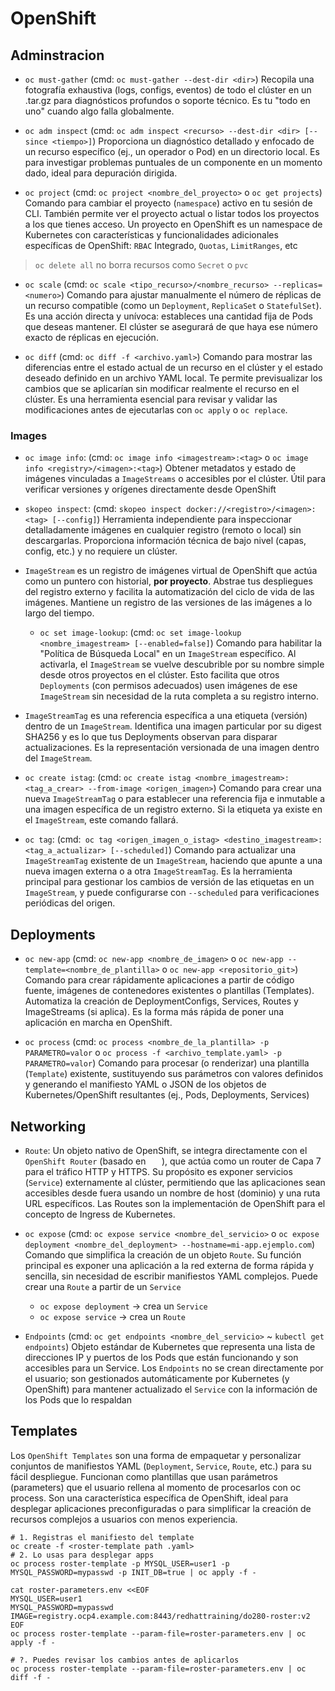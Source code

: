 # OpenShift

## Adminstracion
- `oc must-gather` (cmd: `oc must-gather --dest-dir <dir>`)
Recopila una fotografía exhaustiva (logs, configs, eventos) de todo el clúster en un .tar.gz para diagnósticos profundos o soporte técnico. Es tu "todo en uno" cuando algo falla globalmente.

- `oc adm inspect` (cmd: `oc adm inspect <recurso> --dest-dir <dir> [--since <tiempo>]`)
Proporciona un diagnóstico detallado y enfocado de un recurso específico (ej., un operador o Pod) en un directorio local. Es para investigar problemas puntuales de un componente en un momento dado, ideal para depuración dirigida.

- `oc project` (cmd: `oc project <nombre_del_proyecto>` o `oc get projects`)
Comando para cambiar el proyecto (`namespace`) activo en tu sesión de CLI. También permite ver el proyecto actual o listar todos los proyectos a los que tienes acceso. Un proyecto en OpenShift es un namespace de Kubernetes con características y funcionalidades adicionales específicas de OpenShift: `RBAC` Integrado, `Quotas`, `LimitRanges`, etc

> `oc delete all` no borra recursos como `Secret` o `pvc`

- `oc scale` (cmd: `oc scale <tipo_recurso>/<nombre_recurso> --replicas=<numero>`)
Comando para ajustar manualmente el número de réplicas de un recurso compatible (como un `Deployment`, `ReplicaSet` o `StatefulSet`). Es una acción directa y unívoca: estableces una cantidad fija de Pods que deseas mantener. El clúster se asegurará de que haya ese número exacto de réplicas en ejecución.

- `oc diff` (cmd: `oc diff -f <archivo.yaml>`)
Comando para mostrar las diferencias entre el estado actual de un recurso en el clúster y el estado deseado definido en un archivo YAML local. Te permite previsualizar los cambios que se aplicarían sin modificar realmente el recurso en el clúster. Es una herramienta esencial para revisar y validar las modificaciones antes de ejecutarlas con `oc apply` o `oc replace`.

### Images
- `oc image info`: (cmd: `oc image info <imagestream>:<tag>` o `oc image info <registry>/<imagen>:<tag>`)
Obtener metadatos y estado de imágenes vinculadas a `ImageStreams` o accesibles por el clúster. Útil para verificar versiones y orígenes directamente desde OpenShift

- `skopeo inspect`: (cmd: `skopeo inspect docker://<registro>/<imagen>:<tag> [--config]`)
Herramienta independiente para inspeccionar detalladamente imágenes en cualquier registro (remoto o local) sin descargarlas. Proporciona información técnica de bajo nivel (capas, config, etc.) y no requiere un clúster.

- `ImageStream` es un registro de imágenes virtual de OpenShift que actúa como un puntero con historial, **por proyecto**. Abstrae tus despliegues del registro externo y facilita la automatización del ciclo de vida de las imágenes. Mantiene un registro de las versiones de las imágenes a lo largo del tiempo.
  +  `oc set image-lookup`: (cmd: `oc set image-lookup <nombre_imagestream> [--enabled=false]`)
  Comando para habilitar la "Política de Búsqueda Local" en un ``ImageStream`` específico. Al activarla, el `ImageStream` se vuelve descubrible por su nombre simple desde otros proyectos en el clúster. Esto facilita que otros `Deployments` (con permisos adecuados) usen imágenes de ese `ImageStream` sin necesidad de la ruta completa a su registro interno.

- `ImageStreamTag` es una referencia específica a una etiqueta (versión) dentro de un `ImageStream`. Identifica una imagen particular por su digest SHA256 y es lo que tus Deployments observan para disparar actualizaciones. Es la representación versionada de una imagen dentro del `ImageStream`.

- `oc create istag`: (cmd: `oc create istag <nombre_imagestream>:<tag_a_crear> --from-image <origen_imagen>`)
Comando para crear una nueva `ImageStreamTag` o para establecer una referencia fija e inmutable a una imagen específica de un registro externo. Si la etiqueta ya existe en el `ImageStream`, este comando fallará.

- `oc tag`: (cmd:` oc tag <origen_imagen_o_istag> <destino_imagestream>:<tag_a_actualizar> [--scheduled]`)
Comando para actualizar una `ImageStreamTag` existente de un `ImageStream`, haciendo que apunte a una nueva imagen externa o a otra `ImageStreamTag`. Es la herramienta principal para gestionar los cambios de versión de las etiquetas en un `ImageStream`, y puede configurarse con `--scheduled` para verificaciones periódicas del origen.


## Deployments
- `oc new-app` (cmd: `oc new-app <nombre_de_imagen>` o `oc new-app --template=<nombre_de_plantilla>` o `oc new-app <repositorio_git>`)
Comando para crear rápidamente aplicaciones a partir de código fuente, imágenes de contenedores existentes o plantillas (Templates). Automatiza la creación de DeploymentConfigs, Services, Routes y ImageStreams (si aplica). Es la forma más rápida de poner una aplicación en marcha en OpenShift.

- `oc process` (cmd: `oc process <nombre_de_la_plantilla> -p PARAMETRO=valor` o `oc process -f <archivo_template.yaml> -p PARAMETRO=valor`)
Comando para procesar (o renderizar) una plantilla (`Template`) existente, sustituyendo sus parámetros con valores definidos y generando el manifiesto YAML o JSON de los objetos de Kubernetes/OpenShift resultantes (ej., Pods, Deployments, Services)

## Networking
- `Route`:
Un objeto nativo de OpenShift, se integra directamente con el `OpenShift Router` (basado en `   `), que actúa como un router de Capa 7 para el tráfico HTTP y HTTPS. Su propósito es exponer servicios (`Service`) externamente al clúster, permitiendo que las aplicaciones sean accesibles desde fuera usando un nombre de host (dominio) y una ruta URL específicos. Las Routes son la implementación de OpenShift para el concepto de Ingress de Kubernetes.

- `oc expose` (cmd: `oc expose service <nombre_del_servicio>` o `oc expose deployment <nombre_del_deployment> --hostname=mi-app.ejemplo.com`)
Comando que simplifica la creación de un objeto `Route`. Su función principal es exponer una aplicación a la red externa de forma rápida y sencilla, sin necesidad de escribir manifiestos YAML complejos. Puede crear una `Route` a partir de un `Service`
  + `oc expose deployment` -> crea un `Service`
  + `oc expose service` -> crea un `Route`

- `Endpoints` (cmd: `oc get endpoints <nombre_del_servicio>` ~ `kubectl get endpoints`)
Objeto estándar de Kubernetes que representa una lista de direcciones IP y puertos de los Pods que están funcionando y son accesibles para un Service. Los `Endpoints` no se crean directamente por el usuario; son gestionados automáticamente por Kubernetes (y OpenShift) para mantener actualizado el `Service` con la información de los Pods que lo respaldan

## Templates
Los `OpenShift Templates` son una forma de empaquetar y personalizar conjuntos de manifiestos YAML (`Deployment`, `Service`, `Route`, etc.) para su fácil despliegue. Funcionan como plantillas que usan parámetros (parameters) que el usuario rellena al momento de procesarlos con oc process. Son una característica específica de OpenShift, ideal para desplegar aplicaciones preconfiguradas o para simplificar la creación de recursos complejos a usuarios con menos experiencia.

```shell
# 1. Registras el manifiesto del template
oc create -f <roster-template path .yaml>
# 2. Lo usas para desplegar apps
oc process roster-template -p MYSQL_USER=user1 -p MYSQL_PASSWORD=mypasswd -p INIT_DB=true | oc apply -f -

cat roster-parameters.env <<EOF
MYSQL_USER=user1
MYSQL_PASSWORD=mypasswd
IMAGE=registry.ocp4.example.com:8443/redhattraining/do280-roster:v2
EOF
oc process roster-template --param-file=roster-parameters.env | oc apply -f -

# ?. Puedes revisar los cambios antes de aplicarlos
oc process roster-template --param-file=roster-parameters.env | oc diff -f -
```